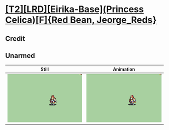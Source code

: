 # [\[T2\]\[LRD\]\[Eirika-Base\]\(Princess Celica\)\[F\]{Red Bean, Jeorge_Reds}](../)

## Credit


	
## Unarmed

| Still | Animation |
| :---: | :-------: |
| ![Unarmed still](./Unarmed_000.png) | ![Unarmed animation](./Unarmed.gif) |
